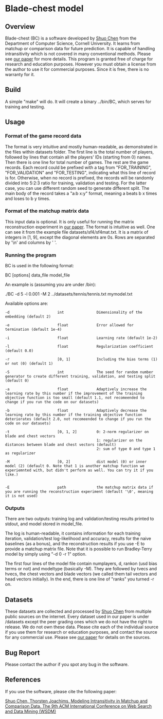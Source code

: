 # Blade-chest model

## Overview

Blade-chest (BC) is a software developed by [Shuo Chen](http://www.cs.cornell.edu/~shuochen/) from the Department of Computer Science, Cornell University. It learns from matchup or comparison data for future prediction. It is capable of handling intransitivity which is not covered in many conventional methods. Please see [our paper](http://www.cs.cornell.edu/~shuochen/pubs/wsdm16_chen.pdf) for more details. This program is granted free of charge for research and education purposes. However you must obtain a license from the author to use it for commercial purposes. Since it is free, there is no warranty for it.

## Build

A simple "make" will do. It will create a binary ../bin/BC, which serves for training and testing.

## Usage

### Format of the game record data

The format is very intuitive and mostly human-readable, as demonstrated in the files within datasets folder. The first line is the total number of players, followed by lines that contain all the players' IDs (starting from 0) names. Then there is one line for total number of games. The rest are the game records. Each record could be prefixed with a tag from "FOR\_TRAINING", "FOR\_VALIDATION" and "FOR\_TESTING", indicating what this line of record is for. Otherwise, when no record is prefixed, the records will be randomly divided into 5:2:3 ratio for training, validation and testing. For the latter case, you can use different random seed to generate different split. The main body of the record takes a "a:b x:y" format, meaning a beats b x times and loses to b y times.

### Format of the matchup matrix data

This input data is optional. It is only useful for running the matrix reconstruction experiment in [our paper](http://www.cs.cornell.edu/~shuochen/pubs/wsdm16_chen.pdf). The format is intuitive as well. One can see it from the example file datasets/sf4/sf4mat.txt. It is a matrix of integers in [1, 9], except the diagonal elements are 0s. Rows are separated by '\n' and columns by ' '.

### Running the program

BC is used in the following format:

BC [options] data\_file model\_file

An example is (assuming you are under /bin):

./BC -d 5 -l 0.001 -M 2 ../datasets/tennis/tennis.txt mymodel.txt

Available options are:

```
-d						int               Dimensionality of the embedding (default 2)

-e						float             Error allowed for termination (default 1e-4)

-i						float             Learning rate (default 1e-2)

-l						float             Regularization coefficient (default 0.0)

-r						[0, 1]            Including the bias terms (1) or not (0) (default 1)

-S						int               The seed for random number generator to create different training, validation, and testing split (default 0)

-a						float             Adaptively increase the learning rate by this number if the improvement of the training objective function is too small (default 1.1, not recomeended to change if you run the code on our datasets)

-b						float             Adaptively decrease the learning rate by this number if the training objective function deteriorates (default 2.0, not recomeended to change if you run the code on our datasets)

-t						[0, 1, 2]         0: 2-norm regularizer on blade and chest vectors 
  						                  1: regularizer on the distances between blade and chest vectors (default)
  						                  2: sum of type 0 and type 1 as regularizer 

-M						[0, 2]            dist model (0) or inner model (2) (default 0. Note that 1 is another matchup function we experiemnted with, but didn't perform as well. You can try it if you like.)


-E						path              the matchup matrix data if you are running the reconstruction experiment (default '\0', meaning it is not used)  
```

### Outputs

There are two outputs: training log and validation/testing results printed to stdout, and model stored in model\_file.

The log is human-readable, it contains information for each training iteration, validation/test log-likelihood and accuracy, results for the naive baselines (as a bonus), and the reconstruction results if you use -E to provide a matchup matrix file. Note that it is possible to run Bradley-Terry model by simply using "-d 0 -r 1" option.  

The first four lines of the model file contain numplayers, d, rankon (usd bias terms or not) and modeltype (basically -M). They are followed by tvecs and hvecs, the chest vectors and blade vectors (we called them tail vectors and head vectors initially). In the end, there is one line of "ranks" you turned -r on.

## Datasets

These datasets are collected and processed by [Shuo Chen](http://www.cs.cornell.edu/~shuochen/) from multiple public sources on the internet. Every dataset used in our paper is under /datasets except the peer grading ones which we do not have the right to release. We do not own these data. Please cite each of the individual source if you use them for research or education purposes, and contact the source for any commercial use. Please see [our paper](http://www.cs.cornell.edu/~shuochen/pubs/wsdm16_chen.pdf) for details on the sources.   



## Bug Report

Please contact the author if you spot any bug in the software.

## References

If you use the software, please cite the following paper:

[Shuo Chen, Thorsten Joachims. Modeling Intransitivity in Matchup and Comparison Data. The 9th ACM International Conference on Web Search and Data Mining (WSDM)](http://www.cs.cornell.edu/~shuochen/pubs/wsdm16_chen.pdf)
